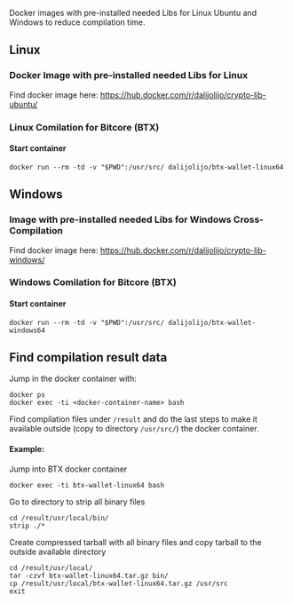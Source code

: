Docker images with pre-installed needed Libs for Linux Ubuntu and Windows to reduce compilation time.

## Linux

### Docker Image with pre-installed needed Libs for Linux

Find docker image here: https://hub.docker.com/r/dalijolijo/crypto-lib-ubuntu/

### Linux Comilation for Bitcore (BTX)

#### Start container
```
docker run --rm -td -v "$PWD":/usr/src/ dalijolijo/btx-wallet-linux64
```


## Windows

### Image with pre-installed needed Libs for Windows Cross-Compilation

Find docker image here: https://hub.docker.com/r/dalijolijo/crypto-lib-windows/

### Windows Comilation for Bitcore (BTX)

#### Start container
```
docker run --rm -td -v "$PWD":/usr/src/ dalijolijo/btx-wallet-windows64
```

## Find compilation result data

Jump in the docker container with:
```
docker ps
docker exec -ti <docker-container-name> bash
```
Find compilation files under `/result` and do the last steps to make it available outside (copy to directory `/usr/src/`) the docker container. 

#### Example:
Jump into BTX docker container
```
docker exec -ti btx-wallet-linux64 bash
```
Go to directory to strip all binary files
```
cd /result/usr/local/bin/
strip ./*
```
Create compressed tarball with all binary files and copy tarball to the outside available directory
```
cd /result/usr/local/
tar -czvf btx-wallet-linux64.tar.gz bin/
cp /result/usr/local/btx-wallet-linux64.tar.gz /usr/src
exit
```

